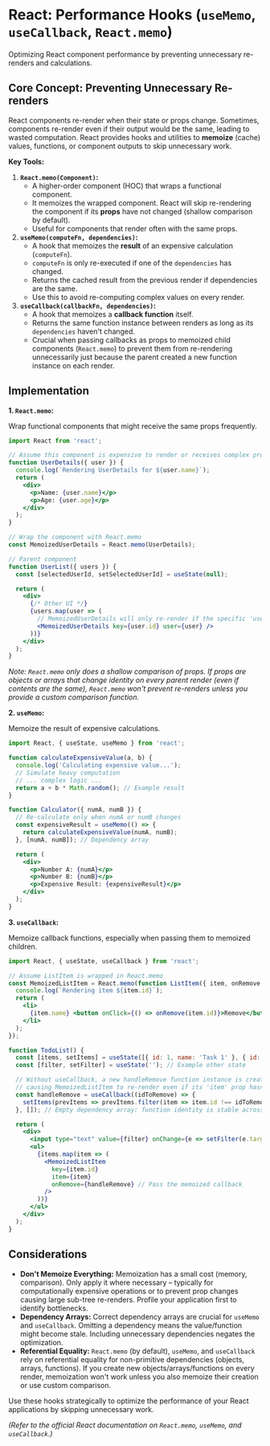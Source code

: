 # React: Performance Hooks (`useMemo`, `useCallback`, `React.memo`)

Optimizing React component performance by preventing unnecessary re-renders and calculations.

## Core Concept: Preventing Unnecessary Re-renders

React components re-render when their state or props change. Sometimes, components re-render even if their output would be the same, leading to wasted computation. React provides hooks and utilities to **memoize** (cache) values, functions, or component outputs to skip unnecessary work.

**Key Tools:**

1.  **`React.memo(Component)`:**
    *   A higher-order component (HOC) that wraps a functional component.
    *   It memoizes the wrapped component. React will skip re-rendering the component if its **props** have not changed (shallow comparison by default).
    *   Useful for components that render often with the same props.
2.  **`useMemo(computeFn, dependencies)`:**
    *   A hook that memoizes the **result** of an expensive calculation (`computeFn`).
    *   `computeFn` is only re-executed if one of the `dependencies` has changed.
    *   Returns the cached result from the previous render if dependencies are the same.
    *   Use this to avoid re-computing complex values on every render.
3.  **`useCallback(callbackFn, dependencies)`:**
    *   A hook that memoizes a **callback function** itself.
    *   Returns the same function instance between renders as long as its `dependencies` haven't changed.
    *   Crucial when passing callbacks as props to memoized child components (`React.memo`) to prevent them from re-rendering unnecessarily just because the parent created a new function instance on each render.

## Implementation

**1. `React.memo`:**

Wrap functional components that might receive the same props frequently.

```jsx
import React from 'react';

// Assume this component is expensive to render or receives complex props
function UserDetails({ user }) {
  console.log(`Rendering UserDetails for ${user.name}`);
  return (
    <div>
      <p>Name: {user.name}</p>
      <p>Age: {user.age}</p>
    </div>
  );
}

// Wrap the component with React.memo
const MemoizedUserDetails = React.memo(UserDetails);

// Parent component
function UserList({ users }) {
  const [selectedUserId, setSelectedUserId] = useState(null);

  return (
    <div>
      {/* Other UI */}
      {users.map(user => (
        // MemoizedUserDetails will only re-render if the specific 'user' prop object changes
        <MemoizedUserDetails key={user.id} user={user} />
      ))}
    </div>
  );
}
```
*Note: `React.memo` only does a shallow comparison of props. If props are objects or arrays that change identity on every parent render (even if contents are the same), `React.memo` won't prevent re-renders unless you provide a custom comparison function.*

**2. `useMemo`:**

Memoize the result of expensive calculations.

```jsx
import React, { useState, useMemo } from 'react';

function calculateExpensiveValue(a, b) {
  console.log('Calculating expensive value...');
  // Simulate heavy computation
  // ... complex logic ...
  return a + b * Math.random(); // Example result
}

function Calculator({ numA, numB }) {
  // Re-calculate only when numA or numB changes
  const expensiveResult = useMemo(() => {
    return calculateExpensiveValue(numA, numB);
  }, [numA, numB]); // Dependency array

  return (
    <div>
      <p>Number A: {numA}</p>
      <p>Number B: {numB}</p>
      <p>Expensive Result: {expensiveResult}</p>
    </div>
  );
}
```

**3. `useCallback`:**

Memoize callback functions, especially when passing them to memoized children.

```jsx
import React, { useState, useCallback } from 'react';

// Assume ListItem is wrapped in React.memo
const MemoizedListItem = React.memo(function ListItem({ item, onRemove }) {
  console.log(`Rendering item ${item.id}`);
  return (
    <li>
      {item.name} <button onClick={() => onRemove(item.id)}>Remove</button>
    </li>
  );
});

function TodoList() {
  const [items, setItems] = useState([{ id: 1, name: 'Task 1' }, { id: 2, name: 'Task 2' }]);
  const [filter, setFilter] = useState(''); // Example other state

  // Without useCallback, a new handleRemove function instance is created on every TodoList render,
  // causing MemoizedListItem to re-render even if its 'item' prop hasn't changed.
  const handleRemove = useCallback((idToRemove) => {
    setItems(prevItems => prevItems.filter(item => item.id !== idToRemove));
  }, []); // Empty dependency array: function identity is stable across renders

  return (
    <div>
      <input type="text" value={filter} onChange={e => setFilter(e.target.value)} placeholder="Filter..." />
      <ul>
        {items.map(item => (
          <MemoizedListItem
            key={item.id}
            item={item}
            onRemove={handleRemove} // Pass the memoized callback
          />
        ))}
      </ul>
    </div>
  );
}
```

## Considerations

*   **Don't Memoize Everything:** Memoization has a small cost (memory, comparison). Only apply it where necessary – typically for computationally expensive operations or to prevent prop changes causing large sub-tree re-renders. Profile your application first to identify bottlenecks.
*   **Dependency Arrays:** Correct dependency arrays are crucial for `useMemo` and `useCallback`. Omitting a dependency means the value/function might become stale. Including unnecessary dependencies negates the optimization.
*   **Referential Equality:** `React.memo` (by default), `useMemo`, and `useCallback` rely on referential equality for non-primitive dependencies (objects, arrays, functions). If you create new objects/arrays/functions on every render, memoization won't work unless you also memoize their creation or use custom comparison.

Use these hooks strategically to optimize the performance of your React applications by skipping unnecessary work.

*(Refer to the official React documentation on `React.memo`, `useMemo`, and `useCallback`.)*